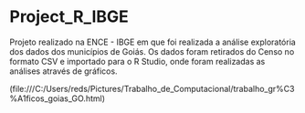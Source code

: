 # Project_R_IBGE
Projeto realizado na ENCE - IBGE em que foi realizada a análise exploratória dos dados dos municípios de Goiás.
Os dados foram retirados do Censo no formato CSV e importado para o R Studio, onde foram realizadas as análises através de gráficos.

(file:///C:/Users/reds/Pictures/Trabalho_de_Computacional/trabalho_gr%C3%A1ficos_goias_GO.html)
